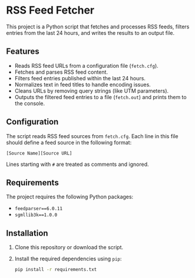 # RSS Feed Fetcher

This project is a Python script that fetches and processes RSS feeds, filters entries from the last 24 hours, and writes the results to an output file.

## Features

- Reads RSS feed URLs from a configuration file (`fetch.cfg`).
- Fetches and parses RSS feed content.
- Filters feed entries published within the last 24 hours.
- Normalizes text in feed titles to handle encoding issues.
- Cleans URLs by removing query strings (like UTM parameters).
- Outputs the filtered feed entries to a file (`fetch.out`) and prints them to the console.

## Configuration

The script reads RSS feed sources from `fetch.cfg`. Each line in this file should define a feed source in the following format:

```
[Source Name][Source URL]
```

Lines starting with `#` are treated as comments and ignored.

## Requirements

The project requires the following Python packages:

- `feedparser==6.0.11`
- `sgmllib3k==1.0.0`

## Installation

1. Clone this repository or download the script.
2. Install the required dependencies using `pip`:

   ```bash
   pip install -r requirements.txt